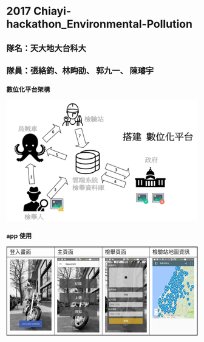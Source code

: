 # 2017 Chiayi-hackathon_Environmental-Pollution
## 隊名：天大地大台科大
## 隊員：張絡鈞、林畇劭、 郭九一、  陳璿宇

### 數位化平台架構

<img src="./picture/framework.png" />


### app 使用
<table border=1>
<tr>
<td>
登入畫面
</td><td>
主頁面
</td><td>
檢舉頁面
</td><td>
檢驗站地圖資訊
</td></tr>

<tr><td>
<img src="./picture/app0.jpg" width="200"/>
</td><td>
<img src="./picture/app1.jpg" width="200"/>
</td><td>
<img src="./picture/app2.jpg" width="200"/>
</td><td>
<img src="./picture/app3.jpg" width="200"/>
</td></tr>
</table>
